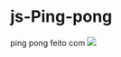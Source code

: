 # js-Ping-pong
ping pong feito com ![](https://img.shields.io/badge/JavaScript-323330?style=for-the-badge&logo=javascript&logoColor=F7DF1E)
